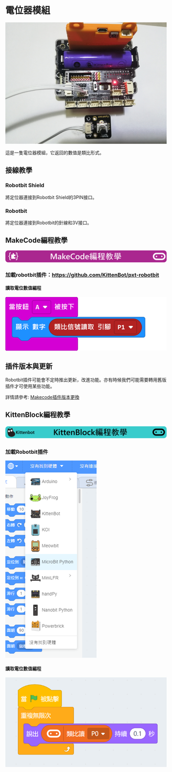 # 電位器模組

![](./images/poten1.jpg)

這是一隻電位器模組，它返回的數值是類比形式。

## 接線教學

### Robotbit Shield

將定位器連接到Robotbit Shield的3PIN接口。

### Robotbit

將定位器連接到Robotbit的針線和3V接口。

## MakeCode編程教學

![](./PWmodules/images/mcbanner.png)

### 加載robotbit插件：https://github.com/KittenBot/pxt-robotbit

#### 讀取電位數值編程

![](./images/poten_code.png)

## 插件版本與更新

Robotbit插件可能會不定時推出更新，改進功能。亦有時候我們可能需要轉用舊版插件才可使用某些功能。

詳情請參考: [Makecode插件版本更換](../../Makecode/makecode_extensionUpdate)


## KittenBlock編程教學

![](./PWmodules/images/kbbanner.png)

### 加載Robotbit插件

![](./images/addRB.png)

#### 讀取電位數值編程

![](./images/poten_codekb.png)